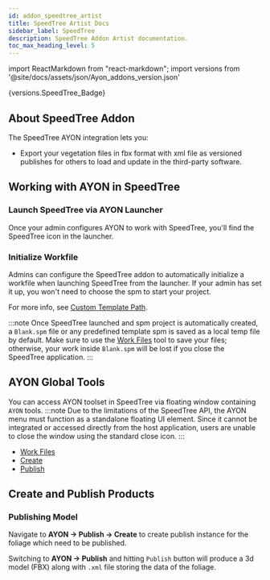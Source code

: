 ```yaml
---
id: addon_speedtree_artist
title: SpeedTree Artist Docs
sidebar_label: SpeedTree
description: SpeedTree Addon Artist documentation.
toc_max_heading_level: 5
---
```


import ReactMarkdown from "react-markdown";
import versions from '@site/docs/assets/json/Ayon_addons_version.json'

<ReactMarkdown>
{versions.SpeedTree_Badge}
</ReactMarkdown>

## About SpeedTree Addon

The SpeedTree AYON integration lets you:
- Export your vegetation files in fbx format with xml file as versioned publishes
for others to load and update in the third-party software.

## Working with AYON in SpeedTree

### Launch SpeedTree via AYON Launcher
<div class="row">
<div class="col">

Once your admin configures AYON to work with SpeedTree, you'll find the SpeedTree icon in the launcher.
</div>
</div>

### Initialize Workfile

<div class="row">
<div class="col">

Admins can configure the SpeedTree addon to automatically initialize a workfile when launching SpeedTree from the launcher. If your admin has set it up, you won't need to choose the spm to start your project.

For more info, see [Custom Template Path](addon_speedtree_admin.md#Setting-up-the-SpeedTree-Pipeline-SDK-path).

:::note
Once SpeedTree launched and spm project is automatically created, a `Blank.spm` file or any predefined template spm is saved as a local temp file by default. Make sure to use the [Work Files](artist_tools_workfiles.md) tool to save your files; otherwise, your work inside `Blank.spm` will be lost if you close the SpeedTree application.
:::

</div>
</div>

## AYON Global Tools
You can access AYON toolset in SpeedTree via floating window containing `AYON` tools.
:::note
Due to the limitations of the SpeedTree API, the AYON menu must function as a standalone floating UI element. Since it cannot be integrated or accessed directly from the host application, users are unable to close the window using the standard close icon.
:::
<div class="row">
<div class="col">

-   [Work Files](artist_tools_workfiles.md)
-   [Create](artist_tools_creator.md)
-   [Publish](artist_tools_publisher.md)

</div>
</div>

## Create and Publish Products

### Publishing Model

Navigate to **AYON -> Publish -> Create** to create publish instance for the foliage which need to be published.

Switching to **AYON -> Publish** and hitting `Publish` button will produce a 3d model (FBX) along with `.xml` file storing the data of the foliage.
